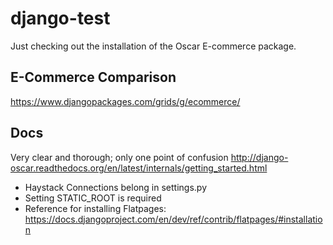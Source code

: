 # django-test
Just checking out the installation of the Oscar E-commerce package.

## E-Commerce Comparison
https://www.djangopackages.com/grids/g/ecommerce/

## Docs
Very clear and thorough; only one point of confusion
http://django-oscar.readthedocs.org/en/latest/internals/getting_started.html
- Haystack Connections belong in settings.py
- Setting STATIC_ROOT is required
- Reference for installing Flatpages: https://docs.djangoproject.com/en/dev/ref/contrib/flatpages/#installation
